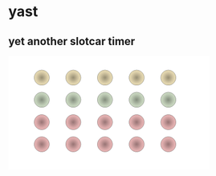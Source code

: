 # yast

## yet another slotcar timer

![Christmas Tree](pictures/demo_lights.gif "yast Christmas Tree")

